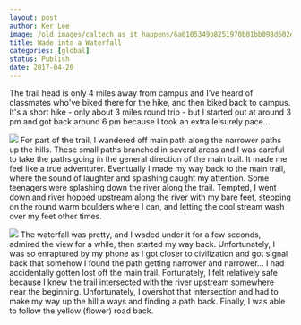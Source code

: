 ```yaml
---
layout: post
author: Ker Lee
image: /old_images/caltech_as_it_happens/6a0105349b8251970b01bb098d602e970d.jpg
title: Wade into a Waterfall
categories: [global]
status: Publish
date: 2017-04-20
---
```



The trail head is only 4 miles away from campus and I've heard of classmates who've biked there for the hike, and then biked back to campus. It's a short hike - only about 3 miles round trip - but I started out at around 3 pm and got back around 6 pm because I took an extra leisurely pace...


![](/old_images/6a01b7c8d66748970b01b7c8ea40df970b-320wi.jpg)
For part of the trail, I wandered off main path along the narrower paths up the hills. These small paths branched in several areas and I was careful to take the paths going in the general direction of the main trail. It made me feel like a true adventurer. Eventually I made my way back to the main trail, where the sound of laughter and splashing caught my attention. Some teenagers were splashing down the river along the trail. Tempted, I went down and river hopped upstream along the river with my bare feet, stepping on the round warm boulders where I can, and letting the cool stream wash over my feet other times.


![](/old_images/6a01b7c8d66748970b01bb098d6047970d-320wi.jpg)
The waterfall was pretty, and I waded under it for a few seconds, admired the view for a while, then started my way back. Unfortunately, I was so enraptured by my phone as I got closer to civilization and got signal back that somehow I found the path getting narrower and narrower... I had accidentally gotten lost off the main trail. Fortunately, I felt relatively safe because I knew the trail intersected with the river upstream somewhere near the beginning. Unfortunately, I overshot that intersection and had to make my way up the hill a ways and finding a path back. Finally, I was able to follow the yellow (flower) road back.

